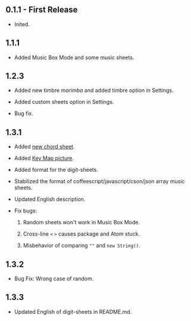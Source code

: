 ## 0.1.1 - First Release

* Inited.

## 1.1.1

* Added Music Box Mode and some music sheets.

## 1.2.3

* Added new timbre *marimba* and added timbre option in Settings.

* Added custom sheets option in Settings.

* Bug fix.

## 1.3.1

* Added [new chord sheet](./libs/sheets/quiet-romance.coffee).

* Added [Key Map picture](./keymap.png).

* Added format for the digit-sheets.

* Stabilized the format of coffeescript/javascript/cson/json array music sheets.

* Updated English description.

* Fix bugs:

	1. Random sheets won't work in Music Box Mode.

	2. Cross-line `<` `>` causes package and Atom stuck.

	3. Misbehavior of comparing `""` and `new String()`.

## 1.3.2

* Bug Fix: Wrong case of random.

## 1.3.3

* Updated English of digit-sheets in README.md.
